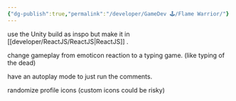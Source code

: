 ```yaml
---
{"dg-publish":true,"permalink":"/developer/GameDev 🕹/Flame Warrior/"}
---
```



use the Unity build as inspo but make it in [[developer/ReactJS/ReactJS\|ReactJS]] . 

change gameplay from emoticon reaction to a typing game. (like typing of the dead) 

have an autoplay mode to just run the comments. 

randomize profile icons (custom icons could be risky)

